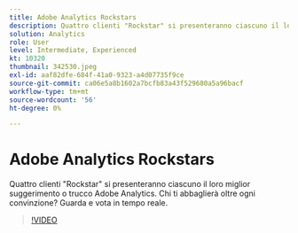 ```yaml
---
title: Adobe Analytics Rockstars
description: Quattro clienti "Rockstar" si presenteranno ciascuno il loro miglior suggerimento o trucco Adobe Analytics. Chi ti abbaglierà oltre ogni convinzione? Guarda e vota in tempo reale.
solution: Analytics
role: User
level: Intermediate, Experienced
kt: 10320
thumbnail: 342530.jpeg
exl-id: aaf82dfe-684f-41a0-9323-a4d07735f9ce
source-git-commit: ca06e5a8b1602a7bcfb83a43f529680a5a96bacf
workflow-type: tm+mt
source-wordcount: '56'
ht-degree: 0%

---
```


# Adobe Analytics Rockstars

Quattro clienti &quot;Rockstar&quot; si presenteranno ciascuno il loro miglior suggerimento o trucco Adobe Analytics. Chi ti abbaglierà oltre ogni convinzione? Guarda e vota in tempo reale.

>[!VIDEO](https://video.tv.adobe.com/v/342530/?quality=12&learn=on)
